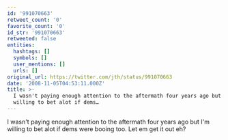 ```yaml
---
id: '991070663'
retweet_count: '0'
favorite_count: '0'
id_str: '991070663'
retweeted: false
entities:
  hashtags: []
  symbols: []
  user_mentions: []
  urls: []
original_url: https://twitter.com/jth/status/991070663
date: '2008-11-05T04:53:11.000Z'
title: >-
  I wasn't paying enough attention to the aftermath four years ago but I'm
  willing to bet alot if dems…
---
```


I wasn't paying enough attention to the aftermath four years ago but I'm willing to bet alot if dems were booing too. Let em get it out eh?
